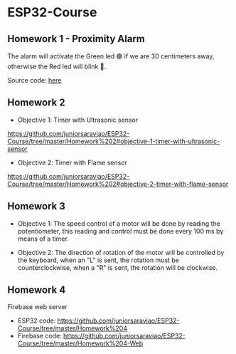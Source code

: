 # ESP32-Course
## Homework 1 - Proximity Alarm
The alarm will activate the Green led :green_circle: if we are 30 centimeters away, otherwise the Red led will blink :red_circle:.

Source code: [here](https://github.com/juniorsaraviao/ESP32-Course/tree/master/Proximity%20Alarm)

## Homework 2

- Objective 1: Timer with Ultrasonic sensor

https://github.com/juniorsaraviao/ESP32-Course/tree/master/Homework%202#objective-1-timer-with-ultrasonic-sensor

- Objective 2: Timer with Flame sensor

https://github.com/juniorsaraviao/ESP32-Course/tree/master/Homework%202#objective-2-timer-with-flame-sensor

## Homework 3
- Objective 1: The speed control of a motor will be done by reading the potentiometer, this reading and control must be done every 100 ms by means of a timer.

- Objective 2: The direction of rotation of the motor will be controlled by the keyboard, when an "L" is sent, the rotation must be counterclockwise, when a "R" is sent, the rotation will be clockwise.

## Homework 4

Firebase web server
- ESP32 code: https://github.com/juniorsaraviao/ESP32-Course/tree/master/Homework%204
- Firebase code: https://github.com/juniorsaraviao/ESP32-Course/tree/master/Homework%204-Web
